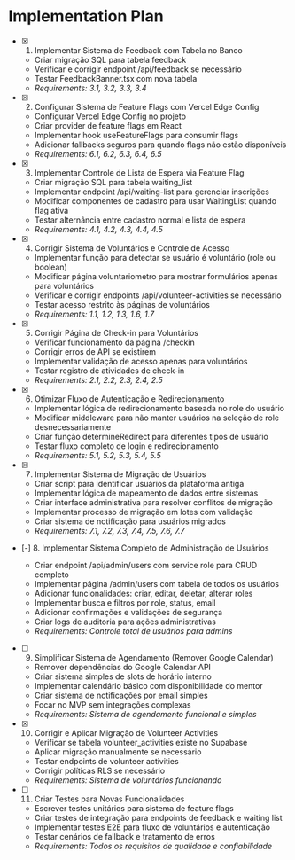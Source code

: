 # Implementation Plan

- [x] 1. Implementar Sistema de Feedback com Tabela no Banco





  - Criar migração SQL para tabela feedback
  - Verificar e corrigir endpoint /api/feedback se necessário
  - Testar FeedbackBanner.tsx com nova tabela
  - _Requirements: 3.1, 3.2, 3.3, 3.4_

- [x] 2. Configurar Sistema de Feature Flags com Vercel Edge Config





  - Configurar Vercel Edge Config no projeto
  - Criar provider de feature flags em React
  - Implementar hook useFeatureFlags para consumir flags
  - Adicionar fallbacks seguros para quando flags não estão disponíveis
  - _Requirements: 6.1, 6.2, 6.3, 6.4, 6.5_

- [x] 3. Implementar Controle de Lista de Espera via Feature Flag


  - Criar migração SQL para tabela waiting_list
  - Implementar endpoint /api/waiting-list para gerenciar inscrições
  - Modificar componentes de cadastro para usar WaitingList quando flag ativa
  - Testar alternância entre cadastro normal e lista de espera
  - _Requirements: 4.1, 4.2, 4.3, 4.4, 4.5_

- [x] 4. Corrigir Sistema de Voluntários e Controle de Acesso







  - Implementar função para detectar se usuário é voluntário (role ou boolean)
  - Modificar página voluntariometro para mostrar formulários apenas para voluntários
  - Verificar e corrigir endpoints /api/volunteer-activities se necessário
  - Testar acesso restrito às páginas de voluntários
  - _Requirements: 1.1, 1.2, 1.3, 1.6, 1.7_

- [x] 5. Corrigir Página de Check-in para Voluntários


  - Verificar funcionamento da página /checkin
  - Corrigir erros de API se existirem
  - Implementar validação de acesso apenas para voluntários
  - Testar registro de atividades de check-in
  - _Requirements: 2.1, 2.2, 2.3, 2.4, 2.5_

- [x] 6. Otimizar Fluxo de Autenticação e Redirecionamento



  - Implementar lógica de redirecionamento baseada no role do usuário
  - Modificar middleware para não manter usuários na seleção de role desnecessariamente
  - Criar função determineRedirect para diferentes tipos de usuário
  - Testar fluxo completo de login e redirecionamento
  - _Requirements: 5.1, 5.2, 5.3, 5.4, 5.5_

- [x] 7. Implementar Sistema de Migração de Usuários





  - Criar script para identificar usuários da plataforma antiga
  - Implementar lógica de mapeamento de dados entre sistemas
  - Criar interface administrativa para resolver conflitos de migração
  - Implementar processo de migração em lotes com validação
  - Criar sistema de notificação para usuários migrados
  - _Requirements: 7.1, 7.2, 7.3, 7.4, 7.5, 7.6, 7.7_

- [-] 8. Implementar Sistema Completo de Administração de Usuários



  - Criar endpoint /api/admin/users com service role para CRUD completo
  - Implementar página /admin/users com tabela de todos os usuários
  - Adicionar funcionalidades: criar, editar, deletar, alterar roles
  - Implementar busca e filtros por role, status, email
  - Adicionar confirmações e validações de segurança
  - Criar logs de auditoria para ações administrativas
  - _Requirements: Controle total de usuários para admins_

- [ ] 9. Simplificar Sistema de Agendamento (Remover Google Calendar)
  - Remover dependências do Google Calendar API
  - Criar sistema simples de slots de horário interno
  - Implementar calendário básico com disponibilidade do mentor
  - Criar sistema de notificações por email simples
  - Focar no MVP sem integrações complexas
  - _Requirements: Sistema de agendamento funcional e simples_


- [x] 10. Corrigir e Aplicar Migração de Volunteer Activities


  - Verificar se tabela volunteer_activities existe no Supabase
  - Aplicar migração manualmente se necessário
  - Testar endpoints de volunteer activities
  - Corrigir políticas RLS se necessário
  - _Requirements: Sistema de voluntários funcionando_

- [ ] 11. Criar Testes para Novas Funcionalidades
  - Escrever testes unitários para sistema de feature flags
  - Criar testes de integração para endpoints de feedback e waiting list
  - Implementar testes E2E para fluxo de voluntários e autenticação
  - Testar cenários de fallback e tratamento de erros
  - _Requirements: Todos os requisitos de qualidade e confiabilidade_